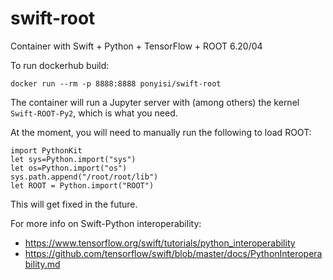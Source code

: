 # swift-root
Container with Swift + Python + TensorFlow + ROOT 6.20/04

To run dockerhub build:
```
docker run --rm -p 8888:8888 ponyisi/swift-root
```

The container will run a Jupyter server with (among others) the kernel `Swift-ROOT-Py2`, which is what you need.

At the moment, you will need to manually run the following to load ROOT:

```
import PythonKit
let sys=Python.import("sys")
let os=Python.import("os")
sys.path.append("/root/root/lib")
let ROOT = Python.import("ROOT")
```
This will get fixed in the future.

For more info on Swift-Python interoperability:
* https://www.tensorflow.org/swift/tutorials/python_interoperability
* https://github.com/tensorflow/swift/blob/master/docs/PythonInteroperability.md
